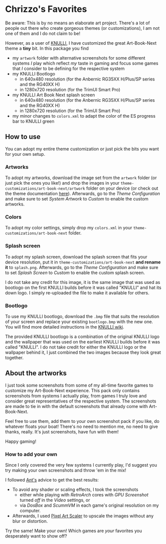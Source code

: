 # Chrizzo's Favorites

Be aware: This is by no means an elaborate art project. There's a lot of people out there who create gorgeous themes (or customizations), I am not one of them and I do not claim to be!

However, as a user of [KNULLI](https://www.knulli.org), I have customized the great Art-Book-Next theme a **tiny** bit. In this package you find

* my `artwork` folder with alternative screenshots for some different systems *I* play which reflect *my* taste in gaming and focus some games that *I* consider to be defining for the respective system
* my KNULLI Bootlogo
    * in 640x480 resolution (for the Anbernic RG35XX H/Plus/SP series and the RG40XX H)
    * in 1280x720 resolution (for the TrimUI Smart Pro)
* my KNULLI Art Book Next splash screen
    * in 640x480 resolution (for the Anbernic RG35XX H/Plus/SP series and the RG40XX H)
    * in 1280x720 resolution (for the TrimUI Smart Pro)
* my minor changes to `colors.xml` to adapt the color of the ES progress bar to KNULLI green

## How to use

You can adopt my entire theme customization or just pick the bits you want for your own setup.

### Artworks

To adopt my artworks, download the image set from the `artwork` folder (or just pick the ones you like!) and drop the images in your `theme-customizations/art-book-next/artwork` folder on your device (or check out the theme documentation [here](https://github.com/anthonycaccese/art-book-next-es)). Afterwards, go to the *Theme Configuration* and make sure to set *System Artwork* to *Custom* to enable the custom artworks.

### Colors

To adopt my color settings, simply drop my `colors.xml` in your `theme-customizations/art-book-next` folder.

### Splash screen

To adopt my splash screen, download the splash screen that fits your device resolution, put it in `theme-customizations/art-book-next` **and rename it** to `splash.png`. Afterwards, go to the *Theme Configuration* and make sure to set *Splash Screen* to *Custom* to enable the custom splash screen.

I do not take any credit for this image, it is the same image that was used as bootlogo on the first KNULLI builds before it was called "KNULLI" and hat its down logo. I simply re-uploaded the file to make it available for others.

### Bootlogo

To use my KNULLI bootlogo, download the `.bmp` file that suits the resolution of your screen and replace your existing `bootlogo.bmp` with the new one. You will find more detailed instructions in the [KNULLI wiki](https://knulli.org/configure/customization/bootlogo/).

The provided KNULLI bootlogo is a combination of the original KNULLI logo and the wallpaper that was used on the earliest KNULLI builds before it was called "KNULLI". I do not take credit for either the KNULLI logo or the wallpaper behind it, I just combined the two images because they look great together.

## About the artworks

I just took some screenshots from some of my all-time favorite games to customize my Art-Book-Next experience. This pack only contains screenshots from systems I actually play, from games I truly love and consider great representatives of the respective system. The screenshots are made to tie in with the default screenshots that already come with Art-Book-Next.

Feel free to use them, add them to your own screenshot pack if you like, do whatever floats your boat! There's no need to mention me, no need to give thanks, really. It's just screenshots, have fun with them!

Happy gaming!

### How to add your own

Since I only covered the very few systems I currently play, I'd suggest you try making your own screenshots and throw 'em in the mix!

I followed [Ant's](https://github.com/anthonycaccese) advice to get the best results:

- To avoid any shader or scaling effects, I took the screenshots
    - either while playing with *RetroArch* cores with *GPU Screenshot* turned *off* in the *Video* settings, or
    - via *DosBox* and *ScummVM* in each game's original resolution on my computer.
- Afterwards, I used [Pixel Art Scaler](https://lospec.com/pixel-art-scaler/) to upscale the images without any blur or distortion.

Try the same! Make your own! Which games are *your* favorites you desperately want to show off?
